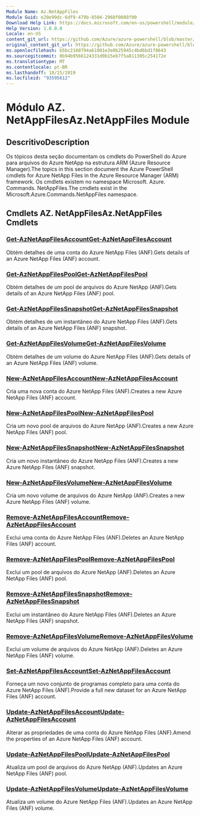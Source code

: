```yaml
---
Module Name: Az.NetAppFiles
Module Guid: e20e99dc-6df9-479b-8504-2960f0088f00
Download Help Link: https://docs.microsoft.com/en-us/powershell/module/az.netappfiles
Help Version: 1.0.0.0
Locale: en-US
content_git_url: https://github.com/Azure/azure-powershell/blob/master/src/NetAppFiles/NetAppFiles/help/Az.NetAppFiles.md
original_content_git_url: https://github.com/Azure/azure-powershell/blob/master/src/NetAppFiles/NetAppFiles/help/Az.NetAppFiles.md
ms.openlocfilehash: b5bc2160794a61081e3e0b25945c4bd6bd1f8643
ms.sourcegitcommit: 0b94b9566124331d0b15eb7f5a811305c254172e
ms.translationtype: MT
ms.contentlocale: pt-BR
ms.lasthandoff: 10/15/2019
ms.locfileid: "93595612"
---
```

# <span data-ttu-id="f4a82-101">Módulo AZ. NetAppFiles</span><span class="sxs-lookup"><span data-stu-id="f4a82-101">Az.NetAppFiles Module</span></span>
## <span data-ttu-id="f4a82-102">Descritivo</span><span class="sxs-lookup"><span data-stu-id="f4a82-102">Description</span></span>
<span data-ttu-id="f4a82-103">Os tópicos desta seção documentam os cmdlets do PowerShell do Azure para arquivos do Azure NetApp na estrutura ARM (Azure Resource Manager).</span><span class="sxs-lookup"><span data-stu-id="f4a82-103">The topics in this section document the Azure PowerShell cmdlets for Azure NetApp Files in the Azure Resource Manager (ARM) framework.</span></span> <span data-ttu-id="f4a82-104">Os cmdlets existem no namespace Microsoft. Azure. Commands. NetAppFiles.</span><span class="sxs-lookup"><span data-stu-id="f4a82-104">The cmdlets exist in the Microsoft.Azure.Commands.NetAppFiles namespace.</span></span>

## <span data-ttu-id="f4a82-105">Cmdlets AZ. NetAppFiles</span><span class="sxs-lookup"><span data-stu-id="f4a82-105">Az.NetAppFiles Cmdlets</span></span>
### [<span data-ttu-id="f4a82-106">Get-AzNetAppFilesAccount</span><span class="sxs-lookup"><span data-stu-id="f4a82-106">Get-AzNetAppFilesAccount</span></span>](Get-AzNetAppFilesAccount.md)
<span data-ttu-id="f4a82-107">Obtém detalhes de uma conta do Azure NetApp Files (ANF).</span><span class="sxs-lookup"><span data-stu-id="f4a82-107">Gets details of an Azure NetApp Files (ANF) account.</span></span>

### [<span data-ttu-id="f4a82-108">Get-AzNetAppFilesPool</span><span class="sxs-lookup"><span data-stu-id="f4a82-108">Get-AzNetAppFilesPool</span></span>](Get-AzNetAppFilesPool.md)
<span data-ttu-id="f4a82-109">Obtém detalhes de um pool de arquivos do Azure NetApp (ANF).</span><span class="sxs-lookup"><span data-stu-id="f4a82-109">Gets details of an Azure NetApp Files (ANF) pool.</span></span>

### [<span data-ttu-id="f4a82-110">Get-AzNetAppFilesSnapshot</span><span class="sxs-lookup"><span data-stu-id="f4a82-110">Get-AzNetAppFilesSnapshot</span></span>](Get-AzNetAppFilesSnapshot.md)
<span data-ttu-id="f4a82-111">Obtém detalhes de um instantâneo do Azure NetApp Files (ANF).</span><span class="sxs-lookup"><span data-stu-id="f4a82-111">Gets details of an Azure NetApp Files (ANF) snapshot.</span></span>

### [<span data-ttu-id="f4a82-112">Get-AzNetAppFilesVolume</span><span class="sxs-lookup"><span data-stu-id="f4a82-112">Get-AzNetAppFilesVolume</span></span>](Get-AzNetAppFilesVolume.md)
<span data-ttu-id="f4a82-113">Obtém detalhes de um volume do Azure NetApp Files (ANF).</span><span class="sxs-lookup"><span data-stu-id="f4a82-113">Gets details of an Azure NetApp Files (ANF) volume.</span></span>

### [<span data-ttu-id="f4a82-114">New-AzNetAppFilesAccount</span><span class="sxs-lookup"><span data-stu-id="f4a82-114">New-AzNetAppFilesAccount</span></span>](New-AzNetAppFilesAccount.md)
<span data-ttu-id="f4a82-115">Cria uma nova conta do Azure NetApp Files (ANF).</span><span class="sxs-lookup"><span data-stu-id="f4a82-115">Creates a new Azure NetApp Files (ANF) account.</span></span>

### [<span data-ttu-id="f4a82-116">New-AzNetAppFilesPool</span><span class="sxs-lookup"><span data-stu-id="f4a82-116">New-AzNetAppFilesPool</span></span>](New-AzNetAppFilesPool.md)
<span data-ttu-id="f4a82-117">Cria um novo pool de arquivos do Azure NetApp (ANF).</span><span class="sxs-lookup"><span data-stu-id="f4a82-117">Creates a new Azure NetApp Files (ANF) pool.</span></span>

### [<span data-ttu-id="f4a82-118">New-AzNetAppFilesSnapshot</span><span class="sxs-lookup"><span data-stu-id="f4a82-118">New-AzNetAppFilesSnapshot</span></span>](New-AzNetAppFilesSnapshot.md)
<span data-ttu-id="f4a82-119">Cria um novo instantâneo do Azure NetApp Files (ANF).</span><span class="sxs-lookup"><span data-stu-id="f4a82-119">Creates a new Azure NetApp Files (ANF) snapshot.</span></span>

### [<span data-ttu-id="f4a82-120">New-AzNetAppFilesVolume</span><span class="sxs-lookup"><span data-stu-id="f4a82-120">New-AzNetAppFilesVolume</span></span>](New-AzNetAppFilesVolume.md)
<span data-ttu-id="f4a82-121">Cria um novo volume de arquivos do Azure NetApp (ANF).</span><span class="sxs-lookup"><span data-stu-id="f4a82-121">Creates a new Azure NetApp Files (ANF) volume.</span></span>

### [<span data-ttu-id="f4a82-122">Remove-AzNetAppFilesAccount</span><span class="sxs-lookup"><span data-stu-id="f4a82-122">Remove-AzNetAppFilesAccount</span></span>](Remove-AzNetAppFilesAccount.md)
<span data-ttu-id="f4a82-123">Exclui uma conta do Azure NetApp Files (ANF).</span><span class="sxs-lookup"><span data-stu-id="f4a82-123">Deletes an Azure NetApp Files (ANF) account.</span></span>

### [<span data-ttu-id="f4a82-124">Remove-AzNetAppFilesPool</span><span class="sxs-lookup"><span data-stu-id="f4a82-124">Remove-AzNetAppFilesPool</span></span>](Remove-AzNetAppFilesPool.md)
<span data-ttu-id="f4a82-125">Exclui um pool de arquivos do Azure NetApp (ANF).</span><span class="sxs-lookup"><span data-stu-id="f4a82-125">Deletes an Azure NetApp Files (ANF) pool.</span></span>

### [<span data-ttu-id="f4a82-126">Remove-AzNetAppFilesSnapshot</span><span class="sxs-lookup"><span data-stu-id="f4a82-126">Remove-AzNetAppFilesSnapshot</span></span>](Remove-AzNetAppFilesSnapshot.md)
<span data-ttu-id="f4a82-127">Exclui um instantâneo do Azure NetApp Files (ANF).</span><span class="sxs-lookup"><span data-stu-id="f4a82-127">Deletes an Azure NetApp Files (ANF) snapshot.</span></span>

### [<span data-ttu-id="f4a82-128">Remove-AzNetAppFilesVolume</span><span class="sxs-lookup"><span data-stu-id="f4a82-128">Remove-AzNetAppFilesVolume</span></span>](Remove-AzNetAppFilesVolume.md)
<span data-ttu-id="f4a82-129">Exclui um volume de arquivos do Azure NetApp (ANF).</span><span class="sxs-lookup"><span data-stu-id="f4a82-129">Deletes an Azure NetApp Files (ANF) volume.</span></span>

### [<span data-ttu-id="f4a82-130">Set-AzNetAppFilesAccount</span><span class="sxs-lookup"><span data-stu-id="f4a82-130">Set-AzNetAppFilesAccount</span></span>](Set-AzNetAppFilesAccount.md)
<span data-ttu-id="f4a82-131">Forneça um novo conjunto de programas completo para uma conta do Azure NetApp Files (ANF).</span><span class="sxs-lookup"><span data-stu-id="f4a82-131">Provide a full new dataset for an Azure NetApp Files (ANF) account.</span></span>

### [<span data-ttu-id="f4a82-132">Update-AzNetAppFilesAccount</span><span class="sxs-lookup"><span data-stu-id="f4a82-132">Update-AzNetAppFilesAccount</span></span>](Update-AzNetAppFilesAccount.md)
<span data-ttu-id="f4a82-133">Alterar as propriedades de uma conta do Azure NetApp Files (ANF).</span><span class="sxs-lookup"><span data-stu-id="f4a82-133">Amend the properties of an Azure NetApp Files (ANF) account.</span></span>

### [<span data-ttu-id="f4a82-134">Update-AzNetAppFilesPool</span><span class="sxs-lookup"><span data-stu-id="f4a82-134">Update-AzNetAppFilesPool</span></span>](Update-AzNetAppFilesPool.md)
<span data-ttu-id="f4a82-135">Atualiza um pool de arquivos do Azure NetApp (ANF).</span><span class="sxs-lookup"><span data-stu-id="f4a82-135">Updates an Azure NetApp Files (ANF) pool.</span></span>

### [<span data-ttu-id="f4a82-136">Update-AzNetAppFilesVolume</span><span class="sxs-lookup"><span data-stu-id="f4a82-136">Update-AzNetAppFilesVolume</span></span>](Update-AzNetAppFilesVolume.md)
<span data-ttu-id="f4a82-137">Atualiza um volume do Azure NetApp Files (ANF).</span><span class="sxs-lookup"><span data-stu-id="f4a82-137">Updates an Azure NetApp Files (ANF) volume.</span></span>

